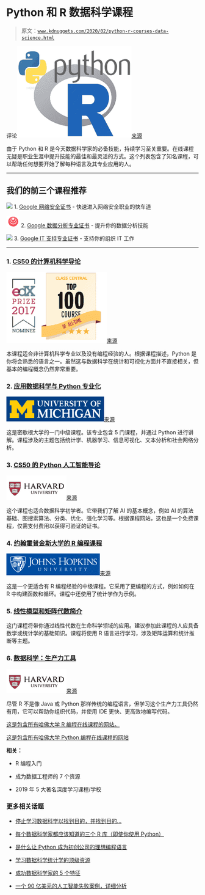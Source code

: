# Python 和 R 数据科学课程

> 原文：[`www.kdnuggets.com/2020/02/python-r-courses-data-science.html`](https://www.kdnuggets.com/2020/02/python-r-courses-data-science.html)

评论![figure-name](img/51171fd1638e0c74626d7687cb9b14bb.png)[来源](https://quantlabs.net/blog/2019/06/r-vs-python-which-is-a-better-programming-language-for-data-science/)

由于 Python 和 R 是今天数据科学家的必备技能，持续学习至关重要。在线课程无疑是职业生涯中提升技能的最佳和最灵活的方式。这个列表包含了知名课程，可以帮助任何想要开始了解每种语言及其专业应用的人。

* * *

## 我们的前三个课程推荐

![](img/0244c01ba9267c002ef39d4907e0b8fb.png) 1\. [Google 网络安全证书](https://www.kdnuggets.com/google-cybersecurity) - 快速进入网络安全职业的快车道

![](img/e225c49c3c91745821c8c0368bf04711.png) 2\. [Google 数据分析专业证书](https://www.kdnuggets.com/google-data-analytics) - 提升你的数据分析技能

![](img/0244c01ba9267c002ef39d4907e0b8fb.png) 3\. [Google IT 支持专业证书](https://www.kdnuggets.com/google-itsupport) - 支持你的组织 IT 工作

* * *

### 1\. [CS50 的计算机科学导论](https://www.edx.org/course/cs50s-introduction-to-computer-science)

![figure-name](img/b021f71c3779fabef4aee0dfdceb136f.png)[来源](https://www.edx.org/course/cs50s-introduction-to-computer-science)

本课程适合非计算机科学专业以及没有编程经验的人。根据课程描述，Python 是你将会熟悉的语言之一。虽然这与数据科学在统计和可视化方面并不直接相关，但基本的编程概念仍然非常重要。

### 2\. [应用数据科学与 Python 专业化](https://www.coursera.org/specializations/data-science-python)

![figure-name](img/28f4a9f3001e7ec20e940cee02b005b6.png)[来源](https://www.coursera.org/specializations/data-science-python)

这是密歇根大学的一门中级课程。该专业包含 5 门课程，并通过 Python 进行讲解。课程涉及的主题包括统计学、机器学习、信息可视化、文本分析和社会网络分析。

### 3\. [CS50 的 Python 人工智能导论](https://www.edx.org/course/cs50s-introduction-to-artificial-intelligence-with-python)

![figure-name](img/1a543d96d8adffda1fc4d11ab5d70b4b.png)[来源](https://www.edx.org/course/cs50s-introduction-to-artificial-intelligence-with-python)

这个课程也适合数据科学初学者。它带我们了解 AI 的基本概念，例如 AI 的算法基础、图搜索算法、分类、优化、强化学习等。根据课程网站，这也是一个免费课程，仅需支付费用以获得可验证的证书。

### 4\. [约翰霍普金斯大学的 R 编程课程](https://www.coursera.org/learn/r-programming)

![figure-name](img/2bb445c985f7848193f8f98a65f58546.png)[来源](https://www.coursera.org/learn/r-programming)

这是一个更适合有 R 编程经验的中级课程。它采用了更编程的方式，例如如何在 R 中构建函数和循环。课程中还使用了统计学作为示例。

### 5\. [线性模型和矩阵代数简介](https://online-learning.harvard.edu/course/data-analysis-life-sciences-2-introduction-linear-models-and-matrix-algebra?delta=0)

这门课程将带你通过线性代数在生命科学领域的应用。建议参加此课程的人应具备数学或统计学的基础知识。课程将使用 R 语言进行学习，涉及矩阵运算和统计推断等主题。

### 6\. [数据科学：生产力工具](https://online-learning.harvard.edu/course/data-science-productivity-tools?delta=0)

![figure-name](img/1a543d96d8adffda1fc4d11ab5d70b4b.png)[来源](https://online-learning.harvard.edu/course/data-science-productivity-tools?delta=0)

尽管 R 不是像 Java 或 Python 那样传统的编程语言，但学习这个生产力工具仍然有用，它可以帮助你组织代码，并使用 IDE 更快、更高效地编写代码。

[这是包含所有哈佛大学 R 编程在线课程的网站。](https://online-learning.harvard.edu/subject/r)

[这是包含所有哈佛大学 Python 编程在线课程的网站](https://online-learning.harvard.edu/subject/python)

**相关：**

+   R 编程入门

+   成为数据工程师的 7 个资源

+   2019 年 5 大著名深度学习课程/学校

### 更多相关话题

+   [停止学习数据科学以找到目的，并找到目的…](https://www.kdnuggets.com/2021/12/stop-learning-data-science-find-purpose.html)

+   [每个数据科学家都应该知道的三个 R 库（即使你使用 Python）](https://www.kdnuggets.com/2021/12/three-r-libraries-every-data-scientist-know-even-python.html)

+   [是什么让 Python 成为初创公司的理想编程语言](https://www.kdnuggets.com/2021/12/makes-python-ideal-programming-language-startups.html)

+   [学习数据科学统计学的顶级资源](https://www.kdnuggets.com/2021/12/springboard-top-resources-learn-data-science-statistics.html)

+   [成功数据科学家的 5 个特征](https://www.kdnuggets.com/2021/12/5-characteristics-successful-data-scientist.html)

+   [一个 90 亿美元的人工智能失败案例，详细分析](https://www.kdnuggets.com/2021/12/9b-ai-failure-examined.html)
